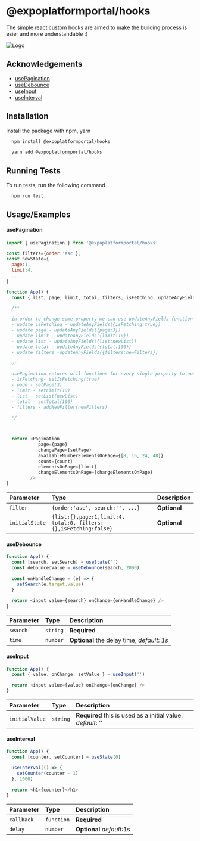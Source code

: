 # @expoplatformportal/hooks

The simple react custom hooks are aimed to make the building process is esier and more understandable :)

![Logo](https://expoplatform.com/wp-content/uploads/2021/04/logo-full-blue-1.png)

## Acknowledgements

- [usePagination](#user-content--usepagination)
- [useDebounce](#user-content--usedebounce)
- [useInput](#user-content--useinput)
- [useInterval](#user-content--useinterval)

## Installation

Install the package with npm, yarn

```bash
  npm install @expoplatformportal/hooks

  yarn add @expoplatformportal/hooks
```

## Running Tests

To run tests, run the following command

```bash
  npm run test
```

## Usage/Examples

#### <a name="use-pagination"></a><a name="user-content--usepagination"></a> usePagination

####

```javascript
import { usePagination } from '@expoplatformportal/hooks'

const filters={order:'asc'};
const newState={
  page:1,
  limit:4,
  ...
}

function App() {
  const { list, page, limit, total, filters, isFetching, updateAnyFields,setPage, setTotal, setLimit, setIsFetching, setList } = usePagination(filters, newState);

  /**

  in order to change some property we can use updateAnyFields function
  - update isFetching - updateAnyFields({isFetching:true})
  - update page - updateAnyFields({page:3})
  - update limit - updateAnyFields({limit:10})
  - update list - updateAnyFields({list:newList})
  - update total - updateAnyFields({total:100})
  - update filters -updateAnyFields({filters:newFilters})

  or

  usePagination returns util functions for every single property to update
  - isFetching- setIsFetching(true)
  - page - setPage(3)
  - limit - setLimit(10)
  - list - setList(newList)
  - total - setTotal(100)
  - filters - addNewFilter(newFilters)

  */



  return <Pagination
            page={page}
            changePage={setPage}
            availableNumberElementsOnPage={[8, 16, 24, 48]}
            count={count}
            elementsOnPage={limit}
            changeElementsOnPage={changeElementsOnPage}
         />
}
```

| Parameter      | Type                                                             | Description  |
| :------------- | :--------------------------------------------------------------- | :----------- |
| `filter`       | `{order:'asc', search:'', ...}`                                  | **Optional** |
| `initialState` | `{list:{},page:1,limit:4, total:0, filters:{},isFetching:false}` | **Optional** |

#### <a name="use-debounce"></a><a name="user-content--usedebounce"></a> useDebounce

```javascript
function App() {
  const [search, setSearch] = useState('')
  const debouncedValue = useDebounce(search, 2000)

  const onHandleChange = (e) => {
    setSearch(e.target.value)
  }

  return <input value={search} onChange={onHandleChange} />
}
```

| Parameter | Type     | Description                                  |
| :-------- | :------- | :------------------------------------------- |
| `search`  | `string` | **Required**                                 |
| `time`    | `number` | **Optional** the delay time, _default_: _1s_ |

#### <a name="use-input"></a><a name="user-content--useinput"></a> useInput

```javascript
function App() {
  const { value, onChange, setValue } = useInput('')

  return <input value={value} onChange={onChange} />
}
```

| Parameter      | Type     | Description                                                 |
| :------------- | :------- | :---------------------------------------------------------- |
| `initialValue` | `string` | **Required** this is used as a initial value. _default_: '' |

#### <a name="use-interval"></a><a name="user-content--useinterval"></a> useInterval

```javascript
function App() {
  const [counter, setCounter] = useState(0)

  useInterval(() => {
    setCounter(counter - 1)
  }, 1000)

  return <h1>{counter}</h1>
}
```

| Parameter  | Type       | Description               |
| :--------- | :--------- | :------------------------ |
| `callback` | `function` | **Required**              |
| `delay`    | `number`   | **Optional** _default_:1s |
